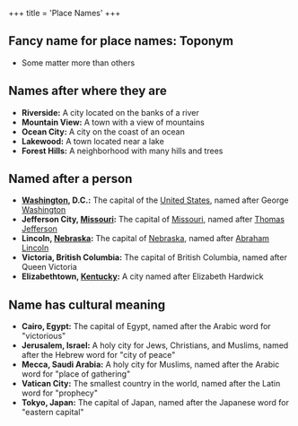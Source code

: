 +++
 title = 'Place Names'
+++
## Fancy name for place names: Toponym
- Some matter more than others
## Names after where they are

- **Riverside:** A city located on the banks of a river
- **Mountain View:** A town with a view of mountains
- **Ocean City:** A city on the coast of an ocean
- **Lakewood:** A town located near a lake
- **Forest Hills:** A neighborhood with many hills and trees

## Named after a person

- **[Washington](./../washington/), D.C.:** The capital of the [United States](./../united-states/), named after George [Washington](./../washington/)
- **Jefferson City, [Missouri](./../missouri/):** The capital of [Missouri](./../missouri/), named after [Thomas Jefferson](./../thomas-jefferson/)
- **Lincoln, [Nebraska](./../nebraska/):** The capital of [Nebraska](./../nebraska/), named after [Abraham Lincoln](./../abraham-lincoln/)
- **Victoria, British Columbia:** The capital of British Columbia, named after Queen Victoria
- **Elizabethtown, [Kentucky](./../kentucky/):** A city named after Elizabeth Hardwick

## Name has cultural meaning

- **Cairo, Egypt:** The capital of Egypt, named after the Arabic word for "victorious"
- **Jerusalem, Israel:** A holy city for Jews, Christians, and Muslims, named after the Hebrew word for "city of peace"
- **Mecca, Saudi Arabia:** A holy city for Muslims, named after the Arabic word for "place of gathering"
- **Vatican City:** The smallest country in the world, named after the Latin word for "prophecy"
- **Tokyo, Japan:** The capital of Japan, named after the Japanese word for "eastern capital"